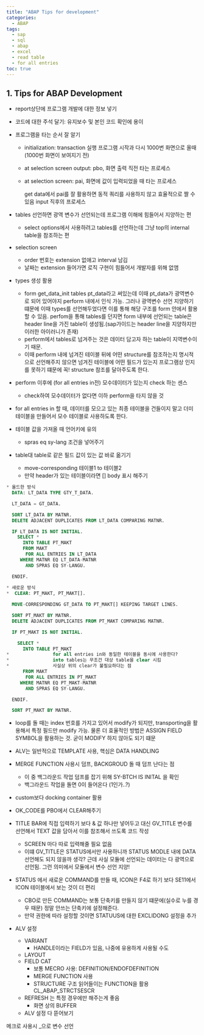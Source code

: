 ```yaml
---
title: "ABAP Tips for development"
categories: 
  - ABAP
tags:
  - sap
  - sql
  - abap
  - excel
  - read table
  - for all entries
toc: true
---
```


## 1. Tips for ABAP Development

- report상단에 프로그램 개발에 대한 정보 넣기

- 코드에 대한 주석 달기: 유지보수 및 본인 코드 확인에 용이

- 프로그램을 타는 순서 잘 알기 

  - initialization: transaction 실행 프로그램 시작과 다시 1000번 화면으로 올때(1000번 화면이 보여지기 전)

  - at selection screen output: pbo, 화면 출력 직전 타는 프로세스

  - at selection screen: pai, 화면에 값이 입력되었을 때 타는 프로세스

    get data에서 pai를 잘 활용하면 동적 쿼리를 사용하지 않고 효율적으로 짤 수 있음
    input 직후의 프로세스

- tables 선언하면 광역 변수가 선언되는데 프로그램 이해에 힘들어서 지양하는 편

  - select options에서 사용하려고 tables를 선언하는데 그냥 top의 internal table을 참조하는 편

- selection screen

  - order 번호는 extension 없애고 interval 남김
  - 날짜는 extension 들어가면 로직 구현이 힘들어서 개발자를 위해 없앰

- types 생성 활용

  - form get_data_init tables pt_data라고 써있는데 이때 pt_data가 광역변수로 되어 있어야지 perform 내에서 인식 가능. 그러나 광역변수 선언 지양하기 떄문에 이때 types를 선언해두었다면 이를 통해 해당 구조를 form 안에서 활용할 수 있음. perfom을 통해 tables를 던지면 form 내부에 선언되는 table은 header line을 가진 table이 생성됨.(sap가이드는 header line을 지양하지만 이러한 아이러니가 존재)
  - perform에서 tables로 넘겨주는 것은 데이터 담고자 하는 table이 지역변수이기 때문.
  - 이때 perform 내에 넘겨진 테이블 뒤에 어떤 structure를 참조하는지 명시적으로 선언해주지 않으면 넘겨진 테이블에 어떤 필드가 있는지 프로그램상 인지를 못하기 떄문에 꼭! structure 참조를 달아주도록 한다.

- perform 이후에 (for all entries in전) 모수데이터가 있는지 check 하는 센스

  - check하여 모수데이터가 없다면 이하 perform을 타지 않을 것

- for all entries in 할 때, 데이터를 모으고 있는 최종 테이블을 건들이지 말고 더미 테이블을 만들어서 모수 테이블로 사용하도록 한다.

- 테이블 값을 가져올 때 언어키에 유의

  - spras eq sy-lang 조건을 넣어주기

- table대 table로 같은 필드 값이 있는 값 바로 옮기기

  - move-corresponding 테이블1 to 테이블2
  - 만약 header가 있는 테이블이라면 [] body 표시 해주기

```sql
* 올드한 방식
  DATA: LT_DATA TYPE GTY_T_DATA.

  LT_DATA = GT_DATA.

  SORT LT_DATA BY MATNR.
  DELETE ADJACENT DUPLICATES FROM LT_DATA COMPARING MATNR.

  IF LT_DATA IS NOT INITIAL.
    SELECT *
      INTO TABLE PT_MAKT
      FROM MAKT
       FOR ALL ENTRIES IN LT_DATA
     WHERE MATNR EQ LT_DATA-MATNR
       AND SPRAS EQ SY-LANGU.

  ENDIF.
  
* 새로운 방식
*  CLEAR: PT_MAKT, PT_MAKT[].

  MOVE-CORRESPONDING GT_DATA TO PT_MAKT[] KEEPING TARGET LINES.

  SORT PT_MAKT BY MATNR.
  DELETE ADJACENT DUPLICATES FROM PT_MAKT COMPARING MATNR.

  IF PT_MAKT IS NOT INITIAL.

    SELECT *
      INTO TABLE PT_MAKT
* 			     for all entries in와 동일한 테이블을 동시에 사용한다?
*			     into tables는 무조건 대상 table을 clear 시킴
*                사실상 위의 clear가 불필요하다는 점
      FROM MAKT
       FOR ALL ENTRIES IN PT_MAKT
     WHERE MATNR EQ PT_MAKT-MATNR
       AND SPRAS EQ SY-LANGU.

  ENDIF.

  SORT PT_MAKT BY MATNR.
```

- loop를 돌 때는 index 번호를 가지고 있어서 modify가 되지만, transporting을 활용해서 특정 필드만 modify 가능. 물론 더 효율적인 방법은 ASSIGN FIELD SYMBOL을 활용하는 것. 굳이 MODIFY 하지 않아도 되기 떄문
- ALV는 일반적으로 TEMPLATE 사용, 핵심은 DATA HANDLING
- MERGE FUNCTION 사용시 덤프, BACKGROUD 돌 때 덤프 난다는 점
  - 이 중 백그라운드 작업 덤프를 잡기 위해 SY-BTCH IS INITAL 을 확인
  - 백그라운드 작업을 돌면 0이 들어온다 (1인가..?)



- custom보다 docking container 활용
- OK_CODE를 PBO에서 CLEAR해주기 
- TITLE BAR에 직접 입력하기 보다 & 값 하나만 넣어두고 대신 GV_TITLE 변수를 선언해서 TEXT 값을 담아서 이를 참조해서 쓰도록 코드 작성
  - SCREEN 마다 따로 입력해줄 필요 없음
  - 이떄 GV_TITLE은 STATUS에서만 사용하니까 STATUS MODLE 내에 DATA 선언해도 되지 않을까 생각? 근데 사실 모듈에 선언되는 데이터는 다 광역으로 선언됨. 그런 의미에서 모듈에서 변수 선언 지양!
- STATUS 에서 새로운 COMMAND를 만들 때, ICON은 F4로 하기 보다 SE11에서 ICON 테이블에서 보는 것이 더 편리 
  - CBO로 만든 COMMAND는 보통 단축키를 만들지 않기 떄문에(실수로 누를 경우 때문) 정말 안쓰는 단축키에 설정해준다. 
  - 만약 권한에 따라 설정할 것이면 STATUUS에 대한 EXCLIDONG 설정을 추가
- ALV 설정
  - VARIANT
    - HANDLE이라는 FIELD가 있음, 나중에 유용하게 사용될 수도
  - LAYOUT
  - FIELD CAT
    - 보통 MECRO 사용: DEFINITION/ENDOFDEFINITION
    - MERGE FUNCTION 사용
    - STRUCTURE 구조 읽어들이는 FUNCTION을 활용
      CL_ABAP_STRCTSESCR
  - REFRESH 는 특정 경우에만 해주는게 좋음
    - 화면 상의 BUFFER
  - ALV 설정 다 뜯어보기



메크로 사용시 _으로 변수 선언 

